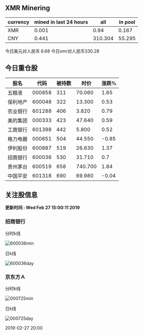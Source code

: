 ## XMR Minering

|currency|mined in last 24 hours|all|in pool|
|---|---|---|---|
|XMR|0.001|0.94|0.167|
|CNY|0.441|310.304|55.295|

今日美元对人民币 6.68	今日xmr对人民币330.28


## 今日重仓股 

|股名|代码|被持数|时价|涨跌%|
|---|---|---|---|---|
|五粮液|000858|311|70.060|1.65|
|保利地产|600048|322|13.300|0.53|
|农业银行|601288|406|3.820|0.79|
|美的集团|000333|423|47.640|0.59|
|工商银行|601398|442|5.800|0.52|
|格力电器|000651|504|44.550|-0.85|
|伊利股份|600887|519|26.630|1.37|
|招商银行|600036|530|31.710|0.7|
|贵州茅台|600519|658|740.700|1.84|
|中国平安|601318|690|69.980|-0.04|

## 关注股信息
**更新时间 : Wed Feb 27 15:00:11 2019**
### 招商银行 
分时k线

![600036min](http://image.sinajs.cn/newchart/min/n/sh600036.gif)

日k线

![600036day](http://image.sinajs.cn/newchart/daily/n/sh600036.gif)

### 京东方Ａ 
分时k线

![000725min](http://image.sinajs.cn/newchart/min/n/sz000725.gif)

日k线

![000725day](http://image.sinajs.cn/newchart/daily/n/sz000725.gif)

2019-02-27 20:00